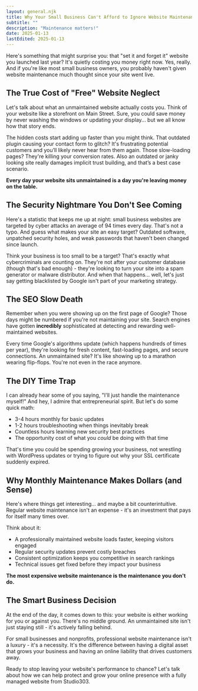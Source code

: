 ```yaml
---
layout: general.njk
title: Why Your Small Business Can't Afford to Ignore Website Maintenance
subtitle: ""
description: "Maintenance matters!"
date: 2025-01-13
lastEdited: 2025-01-13
---
```

Here's something that might surprise you: that "set it and forget it" website you launched last year? It's quietly costing you money right now. Yes, really. And if you're like most small business owners, you probably haven't given website maintenance much thought since your site went live.

## The True Cost of "Free" Website Neglect

Let's talk about what an unmaintained website actually costs you. Think of your website like a storefront on Main Street. Sure, you could save money by never washing the windows or updating your display... but we all know how that story ends.

The hidden costs start adding up faster than you might think. That outdated plugin causing your contact form to glitch? It's frustrating potential customers and you’ll likely never hear from them again. Those slow-loading pages? They're killing your conversion rates. Also an outdated or janky looking site really damages implicit trust building, and that’s a best case scenario.

**Every day your website sits unmaintained is a day you're leaving money on the table.**

## The Security Nightmare You Don't See Coming

Here's a statistic that keeps me up at night: small business websites are targeted by cyber attacks an average of 94 times every day. That's not a typo. And guess what makes your site an easy target? Outdated software, unpatched security holes, and weak passwords that haven't been changed since launch.

Think your business is too small to be a target? That's exactly what cybercriminals are counting on. They're not after your customer database (though that's bad enough) - they're looking to turn your site into a spam generator or malware distributor. And when that happens... well, let's just say getting blacklisted by Google isn't part of your marketing strategy.

## The SEO Slow Death

Remember when you were showing up on the first page of Google? Those days might be numbered if you're not maintaining your site. Search engines have gotten **incredibly** sophisticated at detecting and rewarding well-maintained websites.

Every time Google's algorithms update (which happens hundreds of times per year), they're looking for fresh content, fast-loading pages, and secure connections. An unmaintained site? It's like showing up to a marathon wearing flip-flops. You're not even in the race anymore.

## The DIY Time Trap

I can already hear some of you saying, "I'll just handle the maintenance myself!" And hey, I admire that entrepreneurial spirit. But let's do some quick math:

- 3-4 hours monthly for basic updates
- 1-2 hours troubleshooting when things inevitably break
- Countless hours learning new security best practices
- The opportunity cost of what you *could* be doing with that time

That's time you could be spending growing your business, not wrestling with WordPress updates or trying to figure out why your SSL certificate suddenly expired.

## Why Monthly Maintenance Makes Dollars (and Sense)

Here's where things get interesting... and maybe a bit counterintuitive. Regular website maintenance isn't an expense - it's an investment that pays for itself many times over.

Think about it:

- A professionally maintained website loads faster, keeping visitors engaged
- Regular security updates prevent costly breaches
- Consistent optimization keeps you competitive in search rankings
- Technical issues get fixed before they impact your business

**The most expensive website maintenance is the maintenance you don't do.**

## The Smart Business Decision

At the end of the day, it comes down to this: your website is either working for you or against you. There's no middle ground. An unmaintained site isn't just staying still - it's actively falling behind.

For small businesses and nonprofits, professional website maintenance isn't a luxury - it's a necessity. It's the difference between having a digital asset that grows your business and having an online liability that drives customers away.

Ready to stop leaving your website's performance to chance? Let's talk about how we can help protect and grow your online presence with a fully managed website from Studio303.